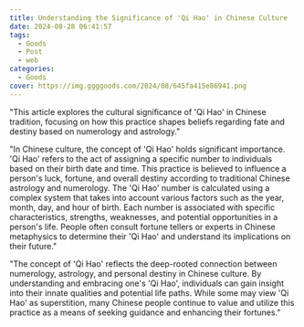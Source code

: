 ```yaml
---
title: Understanding the Significance of 'Qi Hao' in Chinese Culture
date: 2024-08-28 06:41:57
tags:
  - Goods
  - Post
  - web
categories:
  - Goods
cover: https://img.ggggoods.com/2024/08/645fa415e86941.png
---
```


"This article explores the cultural significance of 'Qi Hao' in Chinese tradition, focusing on how this practice shapes beliefs regarding fate and destiny based on numerology and astrology."

"In Chinese culture, the concept of 'Qi Hao' holds significant importance. 'Qi Hao' refers to the act of assigning a specific number to individuals based on their birth date and time. This practice is believed to influence a person's luck, fortune, and overall destiny according to traditional Chinese astrology and numerology. The 'Qi Hao' number is calculated using a complex system that takes into account various factors such as the year, month, day, and hour of birth. Each number is associated with specific characteristics, strengths, weaknesses, and potential opportunities in a person's life. People often consult fortune tellers or experts in Chinese metaphysics to determine their 'Qi Hao' and understand its implications on their future."

"The concept of 'Qi Hao' reflects the deep-rooted connection between numerology, astrology, and personal destiny in Chinese culture. By understanding and embracing one's 'Qi Hao', individuals can gain insight into their innate qualities and potential life paths. While some may view 'Qi Hao' as superstition, many Chinese people continue to value and utilize this practice as a means of seeking guidance and enhancing their fortunes."
